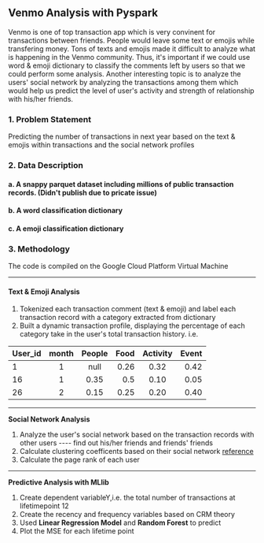 ## Venmo Analysis with Pyspark 
Venmo is one of top transaction app which is very convinent for transactions between friends. People would leave some text or emojis while transfering money. 
Tons of texts and emojis made it difficult to analyze what is happening in the Venmo community. Thus, it's important if we could use word & emoji dictionary to classify
the comments left by users so that we could perform some analysis. Another interesting topic is to analyze the users' social network by analyzing the transactions among them 
which would help us predict the level of user's activity and strength of relationship with his/her friends.

### 1. Problem Statement 
Predicting the number of transactions in next year based on the text & emojis within transactions and the social network profiles

### 2. Data Description
#### a. A snappy parquet dataset including millions of public transaction records. (Didn't publish due to pricate issue) 
#### b. A word classification dictionary 
#### c. A emoji classification dictionary 

### 3. Methodology
The code is compiled on the Google Cloud Platform Virtual Machine 

---------

#### Text & Emoji Analysis

1. Tokenized each transaction comment (text & emoji) and label each transaction record with a category extracted from dictionary 
2. Built a dynamic transaction profile, displaying the percentage of each category take in the user's total transaction history. i.e. 

|  User_id      |  month  |  People   |  Food   |    Activity    |  Event  |
| ------------- |:-------:|:---------:| -------:| :-------------:| -------:|
| 1             |     1   | null      | 0.26    |     0.32       |  0.42   |
| 16            |     1   | 0.35      | 0.5     |     0.10       |  0.05   |
| 26            |     2   |  0.15     | 0.25    |     0.20       |  0.40   |

---------

**Social Network Analysis**
1. Analyze the user's social network based on the transaction records with other users ---- find out his/her friends and friends' friends
2. Calculate clustering coefficents based on their social network [reference](https://en.wikipedia.org/wiki/Clustering_coefficient "wikipage")
3. Calculate the page rank of each user

---------

**Predictive Analysis with MLlib**

1. Create dependent variableY,i.e. the total number of transactions at lifetimepoint 12
2. Create the recency and frequency variables based on CRM theory
3. Used **Linear Regression Model** and **Random Forest** to predict 
4. Plot the MSE for each lifetime point


